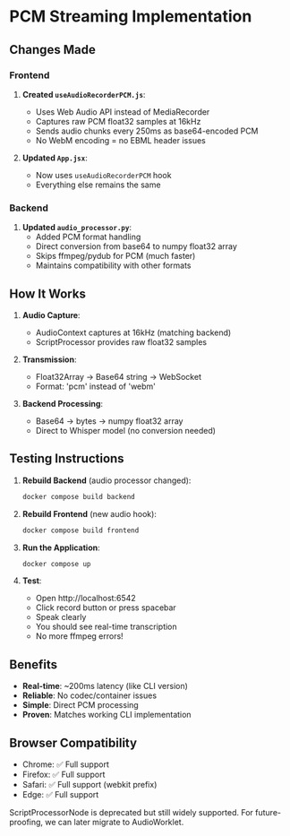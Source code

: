 # PCM Streaming Implementation

## Changes Made

### Frontend
1. **Created `useAudioRecorderPCM.js`**:
   - Uses Web Audio API instead of MediaRecorder
   - Captures raw PCM float32 samples at 16kHz
   - Sends audio chunks every 250ms as base64-encoded PCM
   - No WebM encoding = no EBML header issues

2. **Updated `App.jsx`**:
   - Now uses `useAudioRecorderPCM` hook
   - Everything else remains the same

### Backend
1. **Updated `audio_processor.py`**:
   - Added PCM format handling
   - Direct conversion from base64 to numpy float32 array
   - Skips ffmpeg/pydub for PCM (much faster)
   - Maintains compatibility with other formats

## How It Works

1. **Audio Capture**: 
   - AudioContext captures at 16kHz (matching backend)
   - ScriptProcessor provides raw float32 samples

2. **Transmission**:
   - Float32Array → Base64 string → WebSocket
   - Format: 'pcm' instead of 'webm'

3. **Backend Processing**:
   - Base64 → bytes → numpy float32 array
   - Direct to Whisper model (no conversion needed)

## Testing Instructions

1. **Rebuild Backend** (audio processor changed):
   ```bash
   docker compose build backend
   ```

2. **Rebuild Frontend** (new audio hook):
   ```bash
   docker compose build frontend
   ```

3. **Run the Application**:
   ```bash
   docker compose up
   ```

4. **Test**:
   - Open http://localhost:6542
   - Click record button or press spacebar
   - Speak clearly
   - You should see real-time transcription
   - No more ffmpeg errors!

## Benefits

- **Real-time**: ~200ms latency (like CLI version)
- **Reliable**: No codec/container issues
- **Simple**: Direct PCM processing
- **Proven**: Matches working CLI implementation

## Browser Compatibility

- Chrome: ✅ Full support
- Firefox: ✅ Full support
- Safari: ✅ Full support (webkit prefix)
- Edge: ✅ Full support

ScriptProcessorNode is deprecated but still widely supported. For future-proofing, we can later migrate to AudioWorklet.